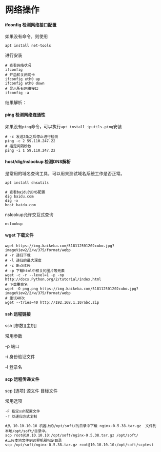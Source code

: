 # 网络操作

#### ifconfig 检测网络接口配置

如果没有命令，则使用
```shell
apt install net-tools
```
进行安装

```shell
# 查看网络状况
ifconfig
# 开启和关闭网卡
ifconfig eth0 up
ifconfig eth0 down
# 显示所有网络接口
ifconfig -a
```

结果解析：



#### ping 检测网络连通性

如果没有`ping`命令，可以执行`apt install iputils-ping`安装
```shell
# -c 发送2条之后停止进行检测
ping -c 2 59.110.247.22
# 指定间隔秒数
ping -i 1 59.110.247.22
```
#### host/dig/nslookup 检测DNS解析
是常用的域名查询工具，可以用来测试域名系统工作是否正常。
  
  `apt install dnsutils`

  ```shell
  # 查看baidu的DNS配置
  dig baidu.com
  dig -x 
  host baidu.com
  ```
  nslookup允许交互式查询
  ```shell
  nslookup
  ```
#### wget 下载文件
  ```shell
  wget https://img.kaikeba.com/518112501202cubo.jpg?imageView2/2/w/375/format/webp
  # -r 递归下载
  # -l 递归的最大深度
  # -c 断点续传
  # -p 下载html中相关的图片等元素
  wget -c -r --level=1 -p -np http://docs.Python.org/2/tutorial/index.html
  # 下载重命名
  wget -O png.png https://img.kaikeba.com/518112501202cubo.jpg?imageView2/2/w/375/format/webp
  # 重试40次
  wget --tries=40 http://192.168.1.10/abc.zip
  ```
#### ssh 远程链接
  
  ssh [参数][主机]
  
  常用参数
  
  -p 端口
  
  -i 身份验证文件
  
  -l 登录名
#### scp 远程传递文件
scp [选项] 源文件 目标文件
  
常用选项
```shell
-F 指定ssh配置文件
-r 以递归方式复制
```
```shell
#从 10.10.10.10 机器上的/opt/soft/的目录中下载 nginx-0.5.38.tar.gz  文件到本地/opt/soft/目录中。
scp root@10.10.10.10:/opt/soft/nginx-0.5.38.tar.gz /opt/soft/
#上传本地文件到远程机器指定目录
scp /opt/soft/nginx-0.5.38.tar.gz root@10.10.10.10:/opt/soft/scptest
```

